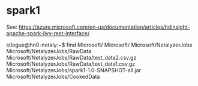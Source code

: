 # spark1

See:  https://azure.microsoft.com/en-us/documentation/articles/hdinsight-apache-spark-livy-rest-interface/

stlogue@hn0-netaly:~$ find Microsoft/
Microsoft/
Microsoft/NetalyzerJobs
Microsoft/NetalyzerJobs/RawData
Microsoft/NetalyzerJobs/RawData/test_data2.csv.gz
Microsoft/NetalyzerJobs/RawData/test_data1.csv.gz
Microsoft/NetalyzerJobs/spark1-1.0-SNAPSHOT-all.jar
Microsoft/NetalyzerJobs/CookedData
